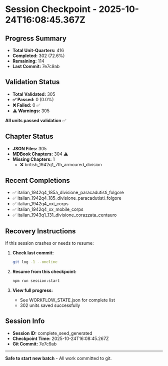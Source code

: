 # Session Checkpoint - 2025-10-24T16:08:45.367Z

## Progress Summary

- **Total Unit-Quarters:** 416
- **Completed:** 302 (72.6%)
- **Remaining:** 114
- **Last Commit:** 7e7c9ab

## Validation Status

- **Total Validated:** 305
- **✅ Passed:** 0 (0.0%)
- **❌ Failed:** 0 ✅
- **⚠️ Warnings:** 305

**All units passed validation** ✅

## Chapter Status

- **JSON Files:** 305
- **MDBook Chapters:** 304 ⚠️
- **Missing Chapters:** 1
  - ❌ british_1942q1_7th_armoured_division

## Recent Completions

- ✅ italian_1942q4_185a_divisione_paracadutisti_folgore
- ✅ italian_1942q4_185_divisione_paracadutisti_folgore
- ✅ italian_1942q4_xxi_corps
- ✅ italian_1942q4_xx_mobile_corps
- ✅ italian_1943q1_131_divisione_corazzata_centauro

## Recovery Instructions

If this session crashes or needs to resume:

1. **Check last commit:**
   ```bash
   git log -1 --oneline
   ```

2. **Resume from this checkpoint:**
   ```bash
   npm run session:start
   ```

3. **View full progress:**
   - See WORKFLOW_STATE.json for complete list
   - 302 units saved successfully

## Session Info

- **Session ID:** complete_seed_generated
- **Checkpoint Time:** 2025-10-24T16:08:45.267Z
- **Git Commit:** 7e7c9ab

---

**Safe to start new batch** - All work committed to git.

